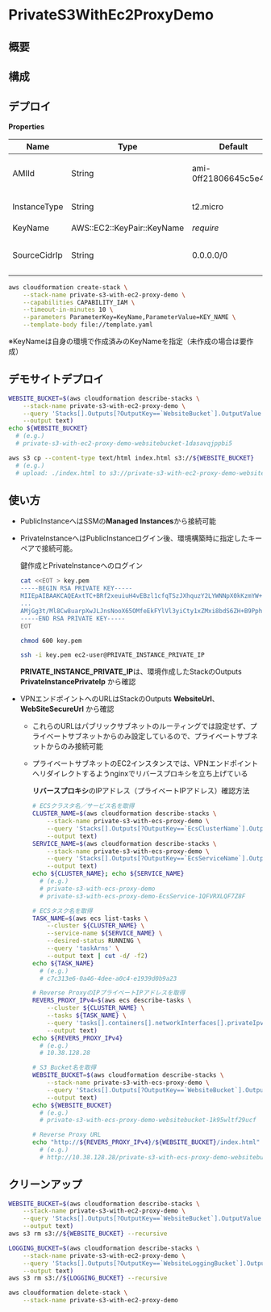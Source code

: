 # PrivateS3WithEc2ProxyDemo

## 概要

## 構成

## デプロイ

**Properties**

|Name|Type|Default|Description|
|--|--|--|--|
|AMIId|String|ami-0ff21806645c5e492|インスタンスのマシンイメージID|
|InstanceType|String|t2.micro|インスタンスタイプ|
|KeyName|AWS::EC2::KeyPair::KeyName|*require*|キーペア名|
|SourceCidrIp|String|0.0.0.0/0|デモサイトへの接続許可するCIDR|

```sh
aws cloudformation create-stack \
    --stack-name private-s3-with-ec2-proxy-demo \
    --capabilities CAPABILITY_IAM \
    --timeout-in-minutes 10 \
    --parameters ParameterKey=KeyName,ParameterValue=KEY_NAME \
    --template-body file://template.yaml
```

※KeyNameは自身の環境で作成済みのKeyNameを指定（未作成の場合は要作成）

## デモサイトデプロイ

```sh
WEBSITE_BUCKET=$(aws cloudformation describe-stacks \
    --stack-name private-s3-with-ec2-proxy-demo \
    --query 'Stacks[].Outputs[?OutputKey==`WebsiteBucket`].OutputValue' \
    --output text)
echo ${WEBSITE_BUCKET}
  # (e.g.)
  # private-s3-with-ec2-proxy-demo-websitebucket-1dasavqjppbi5

aws s3 cp --content-type text/html index.html s3://${WEBSITE_BUCKET}
  # (e.g.)
  # upload: ./index.html to s3://private-s3-with-ec2-proxy-demo-websitebucket-1dasavqjppbi5/index.html
```

## 使い方

- PublicInstanceへはSSMの**Managed Instances**から接続可能
- PrivateInstanceへはPublicInstanceログイン後、環境構築時に指定したキーペアで接続可能。

  鍵作成とPrivateInstanceへのログイン

  ```sh
  cat <<EOT > key.pem
  -----BEGIN RSA PRIVATE KEY-----
  MIIEpAIBAAKCAQEAxtTC+BRf2xeuiuH4vEBzl1cfqTSzJXhquzY2LYWNNpX0kKzmYW+fSc4vgzkm
  ...
  AMjGg3t/Ml8Cw8uarpXwJLJnsNooX65OMfeEkFYlVl3yiCty1xZMxi8bdS6ZH+B9PphRLw==
  -----END RSA PRIVATE KEY-----
  EOT

  chmod 600 key.pem

  ssh -i key.pem ec2-user@PRIVATE_INSTANCE_PRIVATE_IP
  ```

  **PRIVATE_INSTANCE_PRIVATE_IP**は、環境作成したStackのOutputs **PrivateInstancePrivateIp** から確認

- VPNエンドポイントへのURLはStackのOutputs **WebsiteUrl**、**WebSiteSecureUrl** から確認
  - これらのURLはパブリックサブネットのルーティングでは設定せず、プライベートサブネットからのみ設定しているので、プライベートサブネットからのみ接続可能
  - プライベートサブネットのEC2インスタンスでは、VPNエンドポイントへリダイレクトするようnginxでリバースプロキシを立ち上げている

    **リバースプロキシ**のIPアドレス（プライベートIPアドレス）確認方法

    ```sh
    # ECSクラスタ名／サービス名を取得
    CLUSTER_NAME=$(aws cloudformation describe-stacks \
        --stack-name private-s3-with-ecs-proxy-demo \
        --query 'Stacks[].Outputs[?OutputKey==`EcsClusterName`].OutputValue' \
        --output text)
    SERVICE_NAME=$(aws cloudformation describe-stacks \
        --stack-name private-s3-with-ecs-proxy-demo \
        --query 'Stacks[].Outputs[?OutputKey==`EcsServiceName`].OutputValue' \
        --output text)
    echo ${CLUSTER_NAME}; echo ${SERVICE_NAME}
      # (e.g.)
      # private-s3-with-ecs-proxy-demo
      # private-s3-with-ecs-proxy-demo-EcsService-1QFVRXLQF7Z8F

    # ECSタスク名を取得
    TASK_NAME=$(aws ecs list-tasks \
        --cluster ${CLUSTER_NAME} \
        --service-name ${SERVICE_NAME} \
        --desired-status RUNNING \
        --query 'taskArns' \
        --output text | cut -d/ -f2)
    echo ${TASK_NAME}
      # (e.g.)
      # c7c313e6-0a46-4dee-a0c4-e1939d0b9a23

    # Reverse ProxyのIPプライベートIPアドレスを取得
    REVERS_PROXY_IPv4=$(aws ecs describe-tasks \
        --cluster ${CLUSTER_NAME} \
        --tasks ${TASK_NAME} \
        --query 'tasks[].containers[].networkInterfaces[].privateIpv4Address' \
        --output text)
    echo ${REVERS_PROXY_IPv4}
      # (e.g.)
      # 10.38.128.28

    # S3 Bucket名を取得
    WEBSITE_BUCKET=$(aws cloudformation describe-stacks \
        --stack-name private-s3-with-ecs-proxy-demo \
        --query 'Stacks[].Outputs[?OutputKey==`WebsiteBucket`].OutputValue' \
        --output text)
    echo ${WEBSITE_BUCKET}
      # (e.g.)
      # private-s3-with-ecs-proxy-demo-websitebucket-1k95wltf29ucf

    # Reverse Proxy URL
    echo "http://${REVERS_PROXY_IPv4}/${WEBSITE_BUCKET}/index.html"
      # (e.g.)
      # http://10.38.128.28/private-s3-with-ecs-proxy-demo-websitebucket-1k95wltf29ucf/index.html
    ```

## クリーンアップ

```sh
WEBSITE_BUCKET=$(aws cloudformation describe-stacks \
    --stack-name private-s3-with-ec2-proxy-demo \
    --query 'Stacks[].Outputs[?OutputKey==`WebsiteBucket`].OutputValue' \
    --output text)
aws s3 rm s3://${WEBSITE_BUCKET} --recursive

LOGGING_BUCKET=$(aws cloudformation describe-stacks \
    --stack-name private-s3-with-ec2-proxy-demo \
    --query 'Stacks[].Outputs[?OutputKey==`WebsiteLoggingBucket`].OutputValue' \
    --output text)
aws s3 rm s3://${LOGGING_BUCKET} --recursive

aws cloudformation delete-stack \
    --stack-name private-s3-with-ec2-proxy-demo
```
